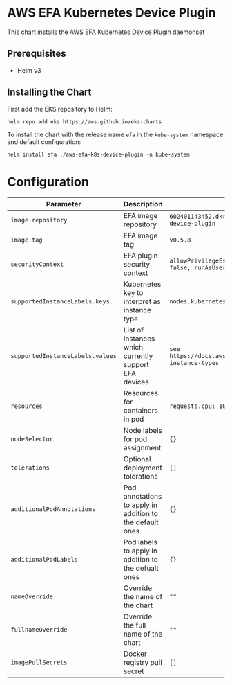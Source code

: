 # AWS EFA Kubernetes Device Plugin
This chart installs the AWS EFA Kubernetes Device Plugin daemonset

## Prerequisites
- Helm v3

## Installing the Chart
First add the EKS repository to Helm:

```shell
helm repo add eks https://aws.github.io/eks-charts
```

To install the chart with the release name `efa` in the `kube-system` namespace and default configuration:

```shell
helm install efa ./aws-efa-k8s-device-plugin -n kube-system
```

# Configuration

Parameter | Description | Default
--- | --- | ---
`image.repository` | EFA image repository | `602401143452.dkr.ecr.us-west-2.amazonaws.com/eks/aws-efa-k8s-device-plugin`
`image.tag` | EFA image tag | `v0.5.8`
`securityContext` | EFA plugin security context | `allowPrivilegeEscalation: true, privileged: true, runAsNonRoot: false, runAsUser: 0`
`supportedInstanceLabels.keys` | Kubernetes key to interpret as instance type | `nodes.kubernetes.io/instance-type`
`supportedInstanceLabels.values` | List of instances which currently support EFA devices | `see https://docs.aws.amazon.com/AWSEC2/latest/UserGuide/efa.html#efa-instance-types`
`resources` | Resources for containers in pod | `requests.cpu: 10m requests.memory: 20Mi`
`nodeSelector` | Node labels for pod assignment | `{}`
`tolerations` | Optional deployment tolerations | `[]`
`additionalPodAnnotations` | Pod annotations to apply in addition to the default ones | `{}`
`additionalPodLabels` | Pod labels to apply in addition to the defualt ones | `{}`
`nameOverride` | Override the name of the chart | `""`
`fullnameOverride` | Override the full name of the chart | `""`
`imagePullSecrets` | Docker registry pull secret | `[]`

